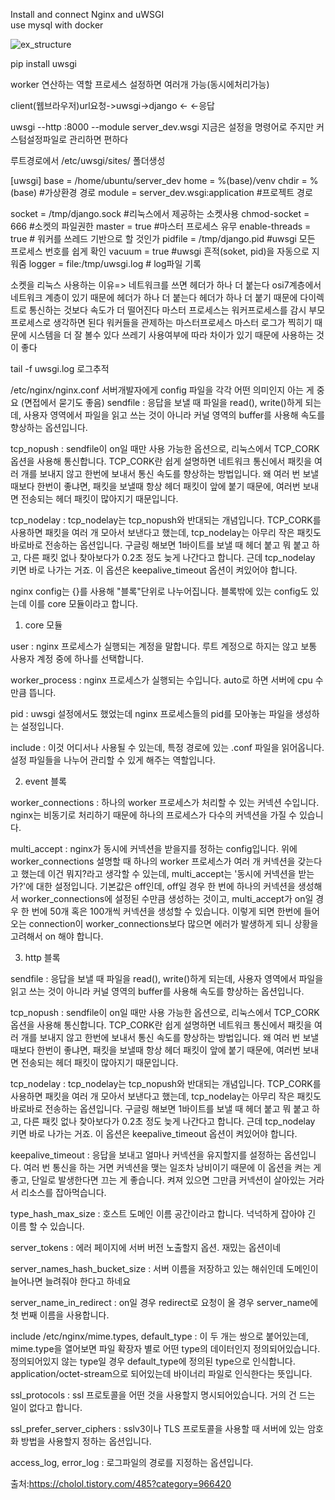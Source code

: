 Install and connect Nginx and uWSGI  
use mysql with docker

![ex_structure](https://www.vndeveloper.com/wp-content/uploads/2017/07/django-behind-uwsgi-nginx.png)

pip install uwsgi


worker 연산하는 역할 프로세스 설정하면 여러개 가능(동시에처리가능)

client(웹브라우저)url요청->uwsgi->django
                        <-     <-응답
                        
                       
uwsgi --http :8000 --module server_dev.wsgi
지금은 설정을 명령어로 주지만 커스텀설정파일로 관리하면 편하다

루트경로에서
/etc/uwsgi/sites/ 폴더생성

[uwsgi] base = /home/ubuntu/server_dev 
home = %(base)/venv chdir = %(base) #가상환경 경로
module = server_dev.wsgi:application #프로젝트 경로

socket = /tmp/django.sock #리눅스에서 제공하는 소켓사용 
chmod-socket = 666 #소켓의 파일권한 
master = true #마스터 프로세스 유무 
enable-threads = true # 워커를 쓰레드 기반으로 할 것인가
pidfile = /tmp/django.pid #uwsgi 모든 프로세스 번호를 쉽게 확인
vacuum = true #uwsgi 흔적(soket, pid)을 자동으로 지워줌
logger = file:/tmp/uwsgi.log # log파일 기록


소켓을 리눅스 사용하는 이유=> 네트워크를 쓰면 헤더가 하나 더 붙는다 osi7계층에서 네트워크 계층이 있기 때문에 헤더가 하나 더 붙는다 헤더가 하나 더 붙기 때문에 다이렉트로 통신하는 것보다 속도가 더 떨어진다
마스터 프로세스는 워커프로세스를 감시 부모 프로세스로 생각하면 된다 워커들을 관제하는 마스터프로세스 마스터 로그가 찍히기 때문에 시스템을 더 잘 볼수 있다
쓰레기 사용여부에 따라 차이가 있기 때문에 사용하는 것이 좋다

tail -f uwsgi.log
로그추적

/etc/nginx/nginx.conf
서버개발자에게 config 파일을 각각 어떤 의미인지 아는 게 중요 (면접에서 묻기도 좋음)
sendfile : 응답을 보낼 때 파일을 read(), write()하게 되는데, 사용자 영역에서 파일을 읽고 쓰는 것이 아니라 커널 영역의 buffer를 사용해 속도를 향상하는 옵션입니다.

 

tcp_nopush : sendfile이 on일 때만 사용 가능한 옵션으로, 리눅스에서 TCP_CORK옵션을 사용해 통신합니다. TCP_CORK란 쉽게 설명하면 네트워크 통신에서 패킷을 여러 개를 보내지 않고 한번에 보내서 통신 속도를 향상하는 방법입니다. 왜 여러 번 보낼때보다 한번이 좋냐면, 패킷을 보낼때 항상 헤더 패킷이 앞에 붙기 때문에, 여러번 보내면 전송되는 헤더 패킷이 많아지기 때문입니다.

 

tcp_nodelay : tcp_nodelay는 tcp_nopush와 반대되는 개념입니다. TCP_CORK를 사용하면 패킷을 여러 개 모아서 보낸다고 했는데, tcp_nodelay는 아무리 작은 패킷도 바로바로 전송하는 옵션입니다. 구글링 해보면 1바이트를 보낼 때 헤더 붙고 뭐 붙고 하고, 다른 패킷 없나 찾아보다가 0.2초 정도 늦게 나간다고 합니다. 근데 tcp_nodelay 키면 바로 나가는 거죠. 이 옵션은 keepalive_timeout 옵션이 켜있어야 합니다.



nginx config는 {}를 사용해 "블록"단위로 나누어집니다. 블록밖에 있는 config도 있는데 이를 core 모듈이라고 합니다.

 

1. core 모듈 
 

user : nginx 프로세스가 실행되는 계정을 말합니다. 루트 계정으로 하지는 않고 보통 사용자 계정 중에 하나를 선택합니다.

 

worker_process : nginx 프로세스가 실행되는 수입니다. auto로 하면 서버에 cpu 수만큼 뜹니다.

 

pid : uwsgi 설정에서도 했었는데 nginx 프로세스들의 pid를 모아놓는 파일을 생성하는 설정입니다.

 

include : 이것 어디서나 사용될 수 있는데, 특정 경로에 있는 .conf 파일을 읽어옵니다. 설정 파일들을 나누어 관리할 수 있게 해주는 역할입니다.

 

2. event 블록
 

worker_connections : 하나의 worker 프로세스가 처리할 수 있는 커넥션 수입니다. nginx는 비동기로 처리하기 때문에 하나의 프로세스가 다수의 커넥션을 가질 수 있습니다.

 

multi_accept : nginx가 동시에 커넥션을 받을지를 정하는 config입니다. 위에 worker_connections 설명할 때 하나의 worker 프로세스가 여러 개 커넥션을 갖는다고 했는데 이건 뭐지?라고 생각할 수 있는데, multi_accept는 '동시에 커넥션을 받는가?'에 대한 설정입니다. 기본값은 off인데, off일 경우 한 번에 하나의 커넥션을 생성해서 worker_connections에 설정된 수만큼 생성하는 것이고, multi_accept가 on일 경우 한 번에 50개 혹은 100개씩 커넥션을 생성할 수 있습니다. 이렇게 되면 한번에 들어오는 connection이 worker_connections보다 많으면 에러가 발생하게 되니 상황을 고려해서 on 해야 합니다.

 

3. http 블록
 

sendfile : 응답을 보낼 때 파일을 read(), write()하게 되는데, 사용자 영역에서 파일을 읽고 쓰는 것이 아니라 커널 영역의 buffer를 사용해 속도를 향상하는 옵션입니다.

 

tcp_nopush : sendfile이 on일 때만 사용 가능한 옵션으로, 리눅스에서 TCP_CORK옵션을 사용해 통신합니다. TCP_CORK란 쉽게 설명하면 네트워크 통신에서 패킷을 여러 개를 보내지 않고 한번에 보내서 통신 속도를 향상하는 방법입니다. 왜 여러 번 보낼때보다 한번이 좋냐면, 패킷을 보낼때 항상 헤더 패킷이 앞에 붙기 때문에, 여러번 보내면 전송되는 헤더 패킷이 많아지기 때문입니다.

 

tcp_nodelay : tcp_nodelay는 tcp_nopush와 반대되는 개념입니다. TCP_CORK를 사용하면 패킷을 여러 개 모아서 보낸다고 했는데, tcp_nodelay는 아무리 작은 패킷도 바로바로 전송하는 옵션입니다. 구글링 해보면 1바이트를 보낼 때 헤더 붙고 뭐 붙고 하고, 다른 패킷 없나 찾아보다가 0.2초 정도 늦게 나간다고 합니다. 근데 tcp_nodelay 키면 바로 나가는 거죠. 이 옵션은 keepalive_timeout 옵션이 켜있어야 합니다.

 

keepalive_timeout : 응답을 보내고 얼마나 커넥션을 유지할지를 설정하는 옵션입니다. 여러 번 통신을 하는 거면 커넥션을 맺는 일조차 낭비이기 때문에 이 옵션을 켜는 게 좋고, 단일로 발생한다면 끄는 게 좋습니다. 켜져 있으면 그만큼 커넥션이 살아있는 거라서 리소스를 잡아먹습니다.

 

type_hash_max_size : 호스트 도메인 이름 공간이라고 합니다. 넉넉하게 잡아야 긴 이름 할 수 있습니다.

 

server_tokens : 에러 페이지에 서버 버전 노출할지 옵션. 재밌는 옵션이네

 

server_names_hash_bucket_size : 서버 이름을 저장하고 있는 해쉬인데 도메인이 늘어나면 늘려줘야 한다고 하네요

 

server_name_in_redirect : on일 경우 redirect로 요청이 올 경우 server_name에 첫 번째 이름을 사용합니다.

 

include /etc/nginx/mime.types, default_type : 이 두 개는 쌍으로 붙어있는데, mime.type을 열어보면 파일 확장자 별로 어떤 type의 데이터인지 정의되어있습니다. 정의되어있지 않는 type일 경우 default_type에 정의된 type으로 인식합니다. application/octet-stream으로 되어있는데 바이너리 파일로 인식한다는 뜻입니다.

 

ssl_protocols : ssl 프로토콜을 어떤 것을 사용할지 명시되어있습니다. 거의 건 드는 일이 없다고 합니다.

 

ssl_prefer_server_ciphers : sslv3이나 TLS 프로토콜을 사용할 때 서버에 있는 암호화 방법을 사용할지 정하는 옵션입니다. 

 

access_log, error_log : 로그파일의 경로를 지정하는 옵션입니다.



출처:https://cholol.tistory.com/485?category=966420

